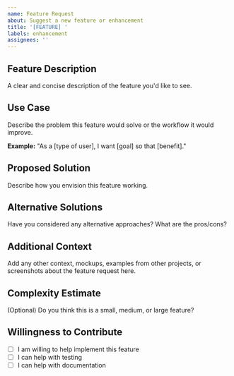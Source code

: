 ```yaml
---
name: Feature Request
about: Suggest a new feature or enhancement
title: '[FEATURE] '
labels: enhancement
assignees: ''
---
```


## Feature Description

A clear and concise description of the feature you'd like to see.

## Use Case

Describe the problem this feature would solve or the workflow it would improve.

**Example:**
"As a [type of user], I want [goal] so that [benefit]."

## Proposed Solution

Describe how you envision this feature working.

## Alternative Solutions

Have you considered any alternative approaches? What are the pros/cons?

## Additional Context

Add any other context, mockups, examples from other projects, or screenshots about the feature request here.

## Complexity Estimate

(Optional) Do you think this is a small, medium, or large feature?

## Willingness to Contribute

- [ ] I am willing to help implement this feature
- [ ] I can help with testing
- [ ] I can help with documentation
